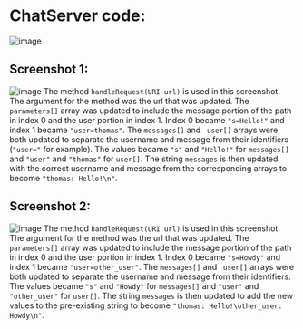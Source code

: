 # ChatServer code:
![image](https://github.com/thomas-rocha/cse15l-lab-reports/assets/156377384/2ae21cfe-35aa-43b4-9acd-fd533c5870d1)

## Screenshot 1:
![image](https://github.com/thomas-rocha/cse15l-lab-reports/assets/156377384/6149d0b1-14bb-44c5-86b2-a9e8f1467c94)
The method `handleRequest(URI url)` is used in this screenshot. The argument for the method was the url that was updated.
The `parameters[]` array was updated to include the message portion of the path in index 0 and the user portion in index 1. Index 0 became `"s=Hello!"` and index 1 became `"user=thomas"`. The `messages[]` and ` user[]` arrays were both updated to separate the username and message from their identifiers (`"user="` for example). The values became `"s"` and `"Hello!"` for `messages[]` and `"user"` and `"thomas"` for `user[]`. The string `messages` is then updated with the correct username and message from the corresponding arrays to become `"thomas: Hello!\n"`.

## Screenshot 2:
![image](https://github.com/thomas-rocha/cse15l-lab-reports/assets/156377384/1db65427-da85-4750-b245-65cbcc7f9848)
The method `handleRequest(URI url)` is used in this screenshot. The argument for the method was the url that was updated.
The `parameters[]` array was updated to include the message portion of the path in index 0 and the user portion in index 1. Index 0 became `"s=Howdy"` and index 1 became `"user=other_user"`. The `messages[]` and ` user[]` arrays were both updated to separate the username and message from their identifiers. The values became `"s"` and `"Howdy"` for `messages[]` and `"user"` and `"other_user"` for `user[]`. The string `messages` is then updated to add the new values to the pre-existing string to become `"thomas: Hello!\other_user: Howdy\n"`.

